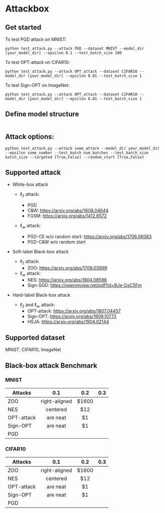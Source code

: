 # Attackbox

## Get started
To test PGD attack on MNIST:
```
python test_attack.py --attack PGD --dataset MNIST --model_dir [your_model_dir] --epsilon 0.1 --test_batch_size 100
```

To test OPT-attack on CIFAR10:
```
python test_attack.py --attack OPT_attack --dataset CIFAR10 --model_dir [your_model_dir] --epsilon 0.01 --test_batch_size 1
```

To test Sign-OPT on ImageNet:
```
python test_attack.py --attack OPT_attack --dataset CIFAR10 --model_dir [your_model_dir] --epsilon 0.01 --test_batch_size 1
```
## Define model structure
```

```

## Attack options:
```
python test_attack.py --attack some_attack --model_dir your_model_dir --epsilon some_number --test_batch num_batches --test_batch_size batch_size --targeted [True,False] --random_start [True,False]
```

## Supported attack
* White-box attack
    * $\ell_2$ attack:
        * PGD
        * C&W: https://arxiv.org/abs/1608.04644
        * FGSM: https://arxiv.org/abs/1412.6572

    * $\ell_\infty$ attack:
        * PGD-CE w/o random start: https://arxiv.org/abs/1706.06083
        * PGD-C&W w/o random start

* Soft-label Black-box attack
    * $\ell_2$ attack:
        * ZOO: https://arxiv.org/abs/1708.03999
    * $\ell_\infty$ attack:
        * NES: https://arxiv.org/abs/1804.08598
        * Sign-SGD: https://openreview.net/pdf?id=BJe-DsC5Fm

* Hard-label Black-box attack
    * $\ell_2$ and $\ell_\infty$ attack:
        * OPT-attack: https://arxiv.org/abs/1807.04457
        * Sign-OPT: https://arxiv.org/abs/1909.10773
        * HSJA: https://arxiv.org/abs/1904.02144

## Supported dataset
MNIST, CIFAR10, ImageNet

## Black-box attack Benchmark
### MNIST
| Attacks       | 0.1 |0.2|0.3           |
| ------------- |:-------------:|:-----:|----:|
| ZOO           | right-aligned | $1600 |
| NES           | centered      |   $12 |
| OPT-attack    | are neat      |    $1 |
| Sign-OPT      | are neat      |    $1 |
| PGD           | | |

### CIFAR10
| Attacks       | 0.1 |0.2|0.3           |
| ------------- |:-------------:|:-----:|----:|
| ZOO           | right-aligned | $1600 |
| NES           | centered      |   $12 |
| OPT-attack    | are neat      |    $1 |
| Sign-OPT      | are neat      |    $1 |
| PGD           | | |
